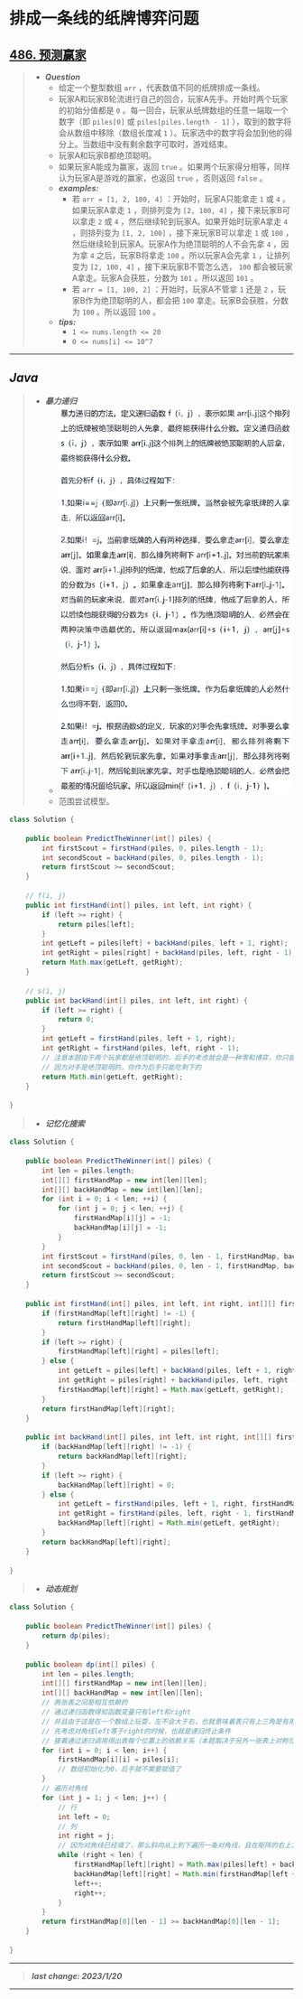 # 排成一条线的纸牌博弈问题

## [486. 预测赢家](https://leetcode.cn/problems/predict-the-winner/)

> - ***Question***
>   - 给定一个整型数组 `arr` ，代表数值不同的纸牌排成一条线。
>   - 玩家A和玩家B轮流进行自己的回合，玩家A先手。开始时两个玩家的初始分值都是 `0` 。每一回合，玩家从纸牌数组的任意一端取一个数字（即 `piles[0]` 或 `piles[piles.length - 1]` ），取到的数字将会从数组中移除（数组长度减 `1` ）。玩家选中的数字将会加到他的得分上。当数组中没有剩余数字可取时，游戏结束。
>   - 玩家A和玩家B都绝顶聪明。
>   - 如果玩家A能成为赢家，返回 `true` 。如果两个玩家得分相等，同样认为玩家A是游戏的赢家，也返回 `true` ，否则返回 `false` 。
>   - ***examples:***
>     - 若 `arr = [1, 2, 100, 4]` ：开始时，玩家A只能拿走 `1` 或 `4` 。如果玩家A拿走 `1` ，则排列变为 `[2, 100, 4]` ，接下来玩家B可以拿走 `2` 或 `4` ，然后继续轮到玩家A。如果开始时玩家A拿走 `4` ，则排列变为 `[1, 2, 100]` ，接下来玩家B可以拿走 `1` 或 `100` ，然后继续轮到玩家A。玩家A作为绝顶聪明的人不会先拿 `4` ，因为拿 `4` 之后，玩家B将拿走 `100` 。所以玩家A会先拿 `1` ，让排列变为 `[2, 100, 4]` ，接下来玩家B不管怎么选， `100` 都会被玩家A拿走。玩家A会获胜，分数为 `101` 。所以返回 `101` 。
>     - 若 `arr = [1, 100, 2]` ：开始时，玩家A不管拿 `1` 还是 `2` ，玩家B作为绝顶聪明的人，都会把 `100` 拿走。玩家B会获胜，分数为 `100` 。所以返回 `100` 。
>   - ***tips:***
>     - `1 <= nums.length <= 20`
>     - `0 <= nums[i] <= 10^7`

---

## *Java*

> - ***暴力递归***
>   - ![image](images/排成一条线的纸牌博弈问题.jpg)
>   - 范围尝试模型。

```java
class Solution {
    
    public boolean PredictTheWinner(int[] piles) {
        int firstScout = firstHand(piles, 0, piles.length - 1);
        int secondScout = backHand(piles, 0, piles.length - 1);
        return firstScout >= secondScout;
    }
    
    // f(i, j)
    public int firstHand(int[] piles, int left, int right) {
        if (left >= right) {
            return piles[left];
        }
        int getLeft = piles[left] + backHand(piles, left + 1, right);
        int getRight = piles[right] + backHand(piles, left, right - 1);
        return Math.max(getLeft, getRight);
    }
    
    // s(i, j)
    public int backHand(int[] piles, int left, int right) {
        if (left >= right) {
            return 0;
        }
        int getLeft = firstHand(piles, left + 1, right);
        int getRight = firstHand(piles, left, right - 1);
        // 注意本题由于两个玩家都是绝顶聪明的，后手的考虑就会是一种零和博弈，你只能选择先手选择后最差的那一种情况，这是这个题的亮点
        // 因为对手是绝顶聪明的，你作为后手只能吃剩下的
        return Math.min(getLeft, getRight);
    }
    
}
```

> - ***记忆化搜索***

```java
class Solution {
    
    public boolean PredictTheWinner(int[] piles) {
        int len = piles.length;
        int[][] firstHandMap = new int[len][len];
        int[][] backHandMap = new int[len][len];
        for (int i = 0; i < len; ++i) {
            for (int j = 0; j < len; ++j) {
                firstHandMap[i][j] = -1;
                backHandMap[i][j] = -1;
            }
        }
        int firstScout = firstHand(piles, 0, len - 1, firstHandMap, backHandMap);
        int secondScout = backHand(piles, 0, len - 1, firstHandMap, backHandMap);
        return firstScout >= secondScout;
    }
    
    public int firstHand(int[] piles, int left, int right, int[][] firstHandMap, int[][] backHandMap) {
        if (firstHandMap[left][right] != -1) {
            return firstHandMap[left][right];
        }
        if (left >= right) {
            firstHandMap[left][right] = piles[left];
        } else {
            int getLeft = piles[left] + backHand(piles, left + 1, right, firstHandMap, backHandMap);
            int getRight = piles[right] + backHand(piles, left, right - 1, firstHandMap, backHandMap);
            firstHandMap[left][right] = Math.max(getLeft, getRight);
        }
        return firstHandMap[left][right];
    }
    
    public int backHand(int[] piles, int left, int right, int[][] firstHandMap, int[][] backHandMap) {
        if (backHandMap[left][right] != -1) {
            return backHandMap[left][right];
        }
        if (left >= right) {
            backHandMap[left][right] = 0;
        } else {
            int getLeft = firstHand(piles, left + 1, right, firstHandMap, backHandMap);
            int getRight = firstHand(piles, left, right - 1, firstHandMap, backHandMap);
            backHandMap[left][right] = Math.min(getLeft, getRight);
        }
        return backHandMap[left][right];
    }
    
}
```

> - ***动态规划***

```java
class Solution {
    
    public boolean PredictTheWinner(int[] piles) {
        return dp(piles);
    }
    
    public boolean dp(int[] piles) {
        int len = piles.length;
        int[][] firstHandMap = new int[len][len];
        int[][] backHandMap = new int[len][len];
        // 两张表之间是相互依赖的
        // 通过递归函数得知函数变量只有left和right
        // 并且由于这是在一个数组上玩耍，左不会大于右，也就意味着表只有上三角是有用的
        // 先考虑对角线left等于right的时候，也就是递归终止条件
        // 接着通过递归调用得出表每个位置上的依赖关系（本题取决于另外一张表上对称位置的左下两点），那么我们就按照对角线的推移来填表
        for (int i = 0; i < len; i++) {
            firstHandMap[i][i] = piles[i];
            // 数组初始化为0，后手就不需要赋值了
        }
        // 遍历对角线
        for (int j = 1; j < len; j++) {
            // 行
            int left = 0;
            // 列
            int right = j;
            // 因为对角线已经填了，那么斜向从上到下遍历一条对角线，且在矩阵的右上方，越界条件一定是列
            while (right < len) {
                firstHandMap[left][right] = Math.max(piles[left] + backHandMap[left + 1][right], piles[right] + backHandMap[left][right - 1]);
                backHandMap[left][right] = Math.min(firstHandMap[left + 1][right], firstHandMap[left][right - 1]);
                left++;
                right++;
            }
        }
        return firstHandMap[0][len - 1] >= backHandMap[0][len - 1];
    }
    
}
```

---

> ***last change: 2023/1/20***

---
